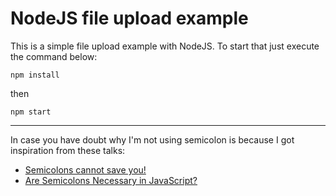 # NodeJS file upload example

This is a simple file upload example with NodeJS. To start that just execute the command below:

```
npm install
```
then
```
npm start
```

----
In case you have doubt why I'm not using semicolon is because I got inspiration from these talks: 

- [Semicolons cannot save you!](https://www.youtube.com/watch?v=Qlr-FGbhKaI)
- [Are Semicolons Necessary in JavaScript?](https://www.youtube.com/watch?v=gsfbh17Ax9I)

